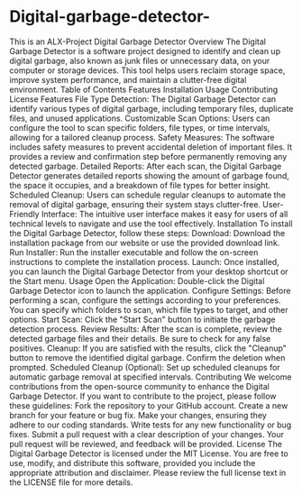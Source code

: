 # Digital-garbage-detector-
This is an ALX-Project 
Digital Garbage Detector
Overview
The Digital Garbage Detector is a software project designed to identify and clean up digital garbage, also known as junk files or unnecessary data, on your computer or storage devices. This tool helps users reclaim storage space, improve system performance, and maintain a clutter-free digital environment.
Table of Contents
Features
Installation
Usage
Contributing
License
Features
File Type Detection: The Digital Garbage Detector can identify various types of digital garbage, including temporary files, duplicate files, and unused applications.
Customizable Scan Options: Users can configure the tool to scan specific folders, file types, or time intervals, allowing for a tailored cleanup process.
Safety Measures: The software includes safety measures to prevent accidental deletion of important files. It provides a review and confirmation step before permanently removing any detected garbage.
Detailed Reports: After each scan, the Digital Garbage Detector generates detailed reports showing the amount of garbage found, the space it occupies, and a breakdown of file types for better insight.
Scheduled Cleanup: Users can schedule regular cleanups to automate the removal of digital garbage, ensuring their system stays clutter-free.
User-Friendly Interface: The intuitive user interface makes it easy for users of all technical levels to navigate and use the tool effectively.
Installation
To install the Digital Garbage Detector, follow these steps:
Download: Download the installation package from our website or use the provided download link.
Run Installer: Run the installer executable and follow the on-screen instructions to complete the installation process.
Launch: Once installed, you can launch the Digital Garbage Detector from your desktop shortcut or the Start menu.
Usage
Open the Application: Double-click the Digital Garbage Detector icon to launch the application.
Configure Settings: Before performing a scan, configure the settings according to your preferences. You can specify which folders to scan, which file types to target, and other options.
Start Scan: Click the "Start Scan" button to initiate the garbage detection process.
Review Results: After the scan is complete, review the detected garbage files and their details. Be sure to check for any false positives.
Cleanup: If you are satisfied with the results, click the "Cleanup" button to remove the identified digital garbage. Confirm the deletion when prompted.
Scheduled Cleanup (Optional): Set up scheduled cleanups for automatic garbage removal at specified intervals.
Contributing
We welcome contributions from the open-source community to enhance the Digital Garbage Detector. If you want to contribute to the project, please follow these guidelines:
Fork the repository to your GitHub account.
Create a new branch for your feature or bug fix.
Make your changes, ensuring they adhere to our coding standards.
Write tests for any new functionality or bug fixes.
Submit a pull request with a clear description of your changes.
Your pull request will be reviewed, and feedback will be provided.
License
The Digital Garbage Detector is licensed under the MIT License. You are free to use, modify, and distribute this software, provided you include the appropriate attribution and disclaimer. Please review the full license text in the LICENSE file for more details.


